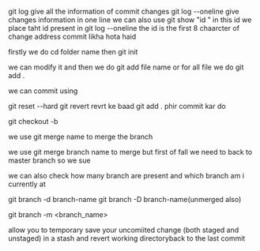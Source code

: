 git log give all the information of commit changes
git log --oneline give changes information in one line 
we can also use git show "id "  in this id we place taht id present in git log --oneline the id is the first 8 chaarcter of change address commit likha hota haid

firstly we do cd folder name
then git init

we can modify it and then we do git add file name or for all file we do git add .

we can commit using 
<!-- git commit --m "mesaage kuch bhi likh skate ho" -->

<!-- Rever the change  -->
git reset --hard<hash>
git revert <hashcode>
revrt ke baad git add .
phir commit kar do

<!-- How to create branch  -->
git checkout -b <branch-name>

we use git merge name to merge the branch

we use git merge branch name to merge but first of fall we need to back to master branch so we sue
<!-- git checkout master -->

we can also check how many branch are present and which branch am i currently at

<!-- Delete a branch -->
git branch -d branch-name
git branch -D branch-name(unmerged also)

<!-- esq:wq helpful(escape the writing code ,save and quiet) -->

<!-- How to change branch name -->
git branch -m <branch_name>

<!-- Git stash -->
allow you to temporary save your uncomiited change (both staged and unstaged) in a stash and revert working 
directoryback to the last commit

<!-- agar ham chate hai ek cycle na bankar linear change ban jaye to ham branch ka base change kar denge uske liye hame branxh par aana
hoga aur likhna hoga
git rebase master jisse ho jayega
uske baad ham add . karenge par commit nhi katrenge
hame karna hai
git rebase --continue -->

